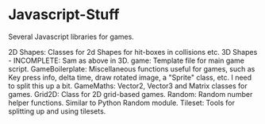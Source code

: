 Javascript-Stuff
================

Several Javascript libraries for games.

2D Shapes: Classes for 2d Shapes for hit-boxes in collisions etc.
3D Shapes - INCOMPLETE: Sam as above in 3D.
game: Template file for main game script.
GameBoilerplate: Miscellaneous functions useful for games, such as Key press info, delta time, draw rotated image, a "Sprite" class, etc. I need to split this up a bit.
GameMaths: Vector2, Vector3 and Matrix classes for games.
Grid2D: Class for 2D grid-based games.
Random: Random number helper functions. Similar to Python Random module.
Tileset: Tools for splitting up and using tilesets.
